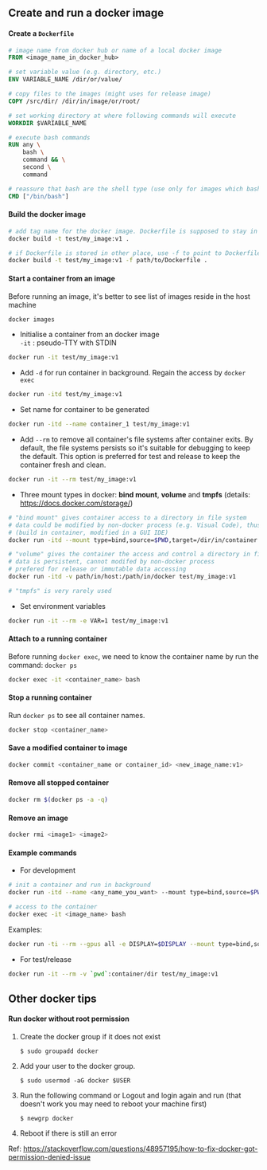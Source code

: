 ## Create and run a docker image
#### Create a `Dockerfile`
```dockerfile
# image name from docker hub or name of a local docker image
FROM <image_name_in_docker_hub>

# set variable value (e.g. directory, etc.)
ENV VARIABLE_NAME /dir/or/value/

# copy files to the images (might uses for release image)
COPY /src/dir/ /dir/in/image/or/root/

# set working directory at where following commands will execute
WORKDIR $VARIABLE_NAME

# execute bash commands
RUN any \
    bash \
    command && \
    second \
    command

# reassure that bash are the shell type (use only for images which bash is not the default shell)
CMD ["/bin/bash"]

```

#### Build the docker image
```bash
# add tag name for the docker image. Dockerfile is supposed to stay in the same folder
docker build -t test/my_image:v1 .

# if Dockerfile is stored in other place, use -f to point to Dockerfile
docker build -t test/my_image:v1 -f path/to/Dockerfile .
```

#### Start a container from an image

Before running an image, it's better to see list of images reside in the host machine  
```bash
docker images
```

* Initialise a container from an docker image  
`-it` : pseudo-TTY with STDIN

```bash
docker run -it test/my_image:v1
```

* Add `-d` for run container in background. Regain the access by `docker exec`
```bash
docker run -itd test/my_image:v1
```

* Set name for container to be generated
```bash
docker run -itd --name container_1 test/my_image:v1
```

* Add `--rm` to remove all container's file systems after container exits. By default, the file systems persists so it's suitable for debugging to keep the default. This option is preferred for test and release to keep the container fresh and clean.

```bash
docker run -it --rm test/my_image:v1
```

* Three mount types in docker: **bind mount**, **volume** and **tmpfs** (details: https://docs.docker.com/storage/)
```bash
# "bind mount" gives container access to a directory in file system 
# data could be modified by non-docker process (e.g. Visual Code), thus, prefered to use in development
# (build in container, modified in a GUI IDE)
docker run -itd --mount type=bind,source=$PWD,target=/dir/in/container test/my_image:v1

# "volume" gives the container the access and control a directory in file system
# data is persistent, cannot modifed by non-docker process
# prefered for release or immutable data accessing
docker run -itd -v path/in/host:/path/in/docker test/my_image:v1

# "tmpfs" is very rarely used

```
* Set environment variables
```bash
docker run -it --rm -e VAR=1 test/my_image:v1
```

#### Attach to a running container
Before running `docker exec`, we need to know the container name by run the command: `docker ps`
```bash
docker exec -it <container_name> bash
```

#### Stop a running container
Run `docker ps` to see all container names.
```bash
docker stop <container_name>
```

#### Save a modified container to image
```bash
docker commit <container_name or container_id> <new_image_name:v1> 
```

#### Remove all stopped container
```bash
docker rm $(docker ps -a -q)
```

#### Remove an image
```bash
docker rmi <image1> <image2>
```


#### Example commands
* For development
```bash
# init a container and run in background
docker run -itd --name <any_name_you_want> --mount type=bind,source=$PWD,target=/dir/in/container --name my-container test/my_image:v1

# access to the container
docker exec -it <image_name> bash
```
Examples:
```bash
docker run -ti --rm --gpus all -e DISPLAY=$DISPLAY --mount type=bind,source=$PWD,target=/aic_people_counting -v /mnt/6e1ef38e-db2f-4eda-ad11-31252df3b87b/data/Datasets:/Datasets --net host --privileged posesdk:v1
```

* For test/release
```bash
docker run -it --rm -v `pwd`:container/dir test/my_image:v1
```

## Other docker tips
#### Run docker without root permission
1. Create the docker group if it does not exist
    ```
    $ sudo groupadd docker
    ```
2. Add your user to the docker group.
    ```
    $ sudo usermod -aG docker $USER
    ```
3. Run the following command or Logout and login again and run (that doesn't work you may need to reboot your machine first)
    ```
    $ newgrp docker
    ```
4. Reboot if there is still an error

Ref: https://stackoverflow.com/questions/48957195/how-to-fix-docker-got-permission-denied-issue

